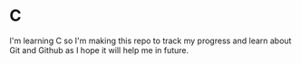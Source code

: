 # C
I'm learning C so I'm making this repo to track my progress and learn about Git and Github as I hope it will help me in future.
